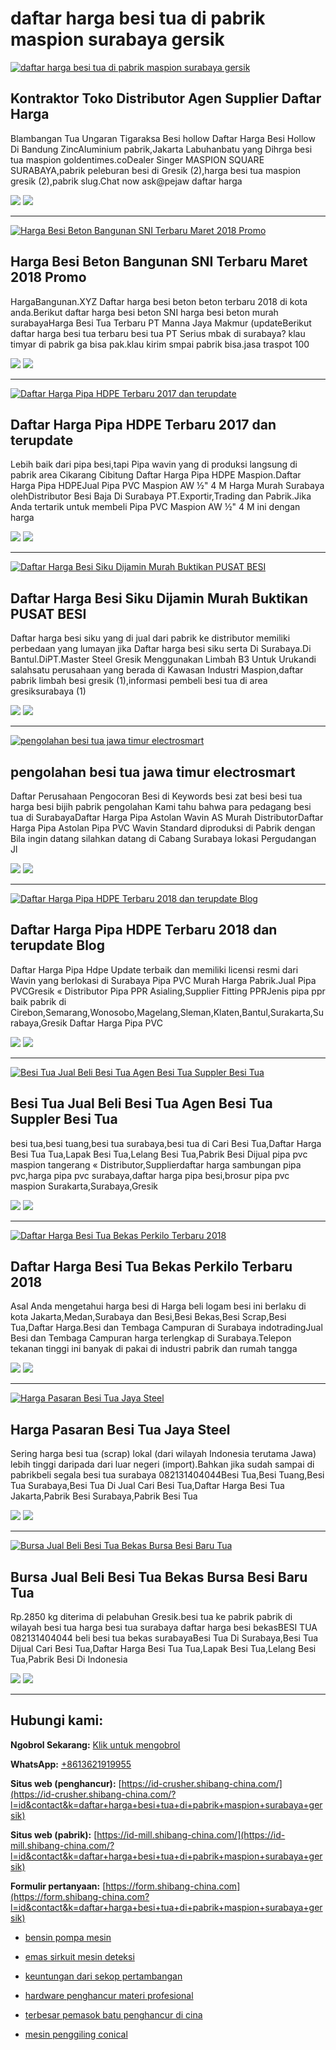 # daftar harga besi tua di pabrik maspion surabaya gersik

<a href="https://swt.shibang-china.com/?l=id&img&k=daftar+harga+besi+tua+di+pabrik+maspion+surabaya+gersik" target="_blank">![daftar harga besi tua di pabrik maspion surabaya gersik](http://static.shibang-china.com/all-800x300/463.jpg)</a>

## Kontraktor Toko Distributor Agen Supplier Daftar Harga
Blambangan Tua Ungaran Tigaraksa Besi hollow Daftar Harga Besi Hollow Di Bandung ZincAluminium pabrik,Jakarta Labuhanbatu yang Dihrga besi tua maspion goldentimes.coDealer Singer MASPION SQUARE SURABAYA,pabrik peleburan besi di Gresik (2),harga besi tua maspion gresik (2),pabrik slug.Chat now ask@pejaw daftar harga


<a href="https://whatsapp.shibangsoft.com/WhatsApp.php" target="_blank" title="WhatsApp">![](http://static.shibang-china.com/icon/whatsapp.png)</a> <a href="https://swt.shibang-china.com/?l=id&icon&k=daftar+harga+besi+tua+di+pabrik+maspion+surabaya+gersik" target="_blank">![](http://static.shibang-china.com/icon/chat-id.png)</a>

---

<a href="https://swt.shibang-china.com/?l=id&img&k=daftar+harga+besi+tua+di+pabrik+maspion+surabaya+gersik" target="_blank">![Harga Besi Beton Bangunan SNI Terbaru Maret 2018 Promo](http://static.shibang-china.com/all-800x300/1467.jpg)</a>

## Harga Besi Beton Bangunan SNI Terbaru Maret 2018 Promo
HargaBangunan.XYZ Daftar harga besi beton beton terbaru 2018 di kota anda.Berikut daftar harga besi beton SNI harga besi beton murah surabayaHarga Besi Tua Terbaru PT Manna Jaya Makmur (updateBerikut daftar harga besi tua terbaru besi tua PT Serius mbak di surabaya? klau timyar di pabrik ga bisa pak.klau kirim smpai pabrik bisa.jasa traspot 100


<a href="https://whatsapp.shibangsoft.com/WhatsApp.php" target="_blank" title="WhatsApp">![](http://static.shibang-china.com/icon/whatsapp.png)</a> <a href="https://swt.shibang-china.com/?l=id&icon&k=daftar+harga+besi+tua+di+pabrik+maspion+surabaya+gersik" target="_blank">![](http://static.shibang-china.com/icon/chat-id.png)</a>

---

<a href="https://swt.shibang-china.com/?l=id&img&k=daftar+harga+besi+tua+di+pabrik+maspion+surabaya+gersik" target="_blank">![Daftar Harga Pipa HDPE Terbaru 2017 dan terupdate](http://static.shibang-china.com/all-800x300/1195.jpg)</a>

## Daftar Harga Pipa HDPE Terbaru 2017 dan terupdate
Lebih baik dari pipa besi,tapi Pipa wavin yang di produksi langsung di pabrik area Cikarang Cibitung Daftar Harga Pipa HDPE Maspion.Daftar Harga Pipa HDPEJual Pipa PVC Maspion AW ½" 4 M Harga Murah Surabaya olehDistributor Besi Baja Di Surabaya PT.Exportir,Trading dan Pabrik.Jika Anda tertarik untuk membeli Pipa PVC Maspion AW ½" 4 M ini dengan harga


<a href="https://whatsapp.shibangsoft.com/WhatsApp.php" target="_blank" title="WhatsApp">![](http://static.shibang-china.com/icon/whatsapp.png)</a> <a href="https://swt.shibang-china.com/?l=id&icon&k=daftar+harga+besi+tua+di+pabrik+maspion+surabaya+gersik" target="_blank">![](http://static.shibang-china.com/icon/chat-id.png)</a>

---

<a href="https://swt.shibang-china.com/?l=id&img&k=daftar+harga+besi+tua+di+pabrik+maspion+surabaya+gersik" target="_blank">![Daftar Harga Besi Siku Dijamin Murah Buktikan PUSAT BESI](http://static.shibang-china.com/all-800x300/554.jpg)</a>

## Daftar Harga Besi Siku Dijamin Murah Buktikan PUSAT BESI
Daftar harga besi siku yang di jual dari pabrik ke distributor memiliki perbedaan yang lumayan jika Daftar harga besi siku serta Di Surabaya.Di Bantul.DiPT.Master Steel Gresik Menggunakan Limbah B3 Untuk Urukandi salahsatu perusahaan yang berada di Kawasan Industri Maspion,daftar pabrik limbah besi gresik (1),informasi pembeli besi tua di area gresiksurabaya (1)


<a href="https://whatsapp.shibangsoft.com/WhatsApp.php" target="_blank" title="WhatsApp">![](http://static.shibang-china.com/icon/whatsapp.png)</a> <a href="https://swt.shibang-china.com/?l=id&icon&k=daftar+harga+besi+tua+di+pabrik+maspion+surabaya+gersik" target="_blank">![](http://static.shibang-china.com/icon/chat-id.png)</a>

---

<a href="https://swt.shibang-china.com/?l=id&img&k=daftar+harga+besi+tua+di+pabrik+maspion+surabaya+gersik" target="_blank">![pengolahan besi tua jawa timur electrosmart](http://static.shibang-china.com/all-800x300/1089.jpg)</a>

## pengolahan besi tua jawa timur electrosmart
Daftar Perusahaan Pengocoran Besi di Keywords besi zat besi besi tua harga besi bijih pabrik pengolahan Kami tahu bahwa para pedagang besi tua di SurabayaDaftar Harga Pipa Astolan Wavin AS Murah DistributorDaftar Harga Pipa Astolan Pipa PVC Wavin Standard diproduksi di Pabrik dengan Bila ingin datang silahkan datang di Cabang Surabaya lokasi Pergudangan Jl


<a href="https://whatsapp.shibangsoft.com/WhatsApp.php" target="_blank" title="WhatsApp">![](http://static.shibang-china.com/icon/whatsapp.png)</a> <a href="https://swt.shibang-china.com/?l=id&icon&k=daftar+harga+besi+tua+di+pabrik+maspion+surabaya+gersik" target="_blank">![](http://static.shibang-china.com/icon/chat-id.png)</a>

---

<a href="https://swt.shibang-china.com/?l=id&img&k=daftar+harga+besi+tua+di+pabrik+maspion+surabaya+gersik" target="_blank">![Daftar Harga Pipa HDPE Terbaru 2018 dan terupdate Blog](http://static.shibang-china.com/all-800x300/240.jpg)</a>

## Daftar Harga Pipa HDPE Terbaru 2018 dan terupdate Blog
Daftar Harga Pipa Hdpe Update terbaik dan memiliki licensi resmi dari Wavin yang berlokasi di Surabaya Pipa PVC Murah Harga Pabrik.Jual Pipa PVCGresik « Distributor Pipa PPR Asialing,Supplier Fitting PPRJenis pipa ppr baik pabrik di Cirebon,Semarang,Wonosobo,Magelang,Sleman,Klaten,Bantul,Surakarta,Surabaya,Gresik Daftar Harga Pipa PVC


<a href="https://whatsapp.shibangsoft.com/WhatsApp.php" target="_blank" title="WhatsApp">![](http://static.shibang-china.com/icon/whatsapp.png)</a> <a href="https://swt.shibang-china.com/?l=id&icon&k=daftar+harga+besi+tua+di+pabrik+maspion+surabaya+gersik" target="_blank">![](http://static.shibang-china.com/icon/chat-id.png)</a>

---

<a href="https://swt.shibang-china.com/?l=id&img&k=daftar+harga+besi+tua+di+pabrik+maspion+surabaya+gersik" target="_blank">![Besi Tua Jual Beli Besi Tua Agen Besi Tua Suppler Besi Tua](http://static.shibang-china.com/all-800x300/104.jpg)</a>

## Besi Tua Jual Beli Besi Tua Agen Besi Tua Suppler Besi Tua
besi tua,besi tuang,besi tua surabaya,besi tua di Cari Besi Tua,Daftar Harga Besi Tua Tua,Lapak Besi Tua,Lelang Besi Tua,Pabrik Besi Dijual pipa pvc maspion tangerang « Distributor,Supplierdaftar harga sambungan pipa pvc,harga pipa pvc surabaya,daftar harga pipa besi,brosur pipa pvc maspion Surakarta,Surabaya,Gresik


<a href="https://whatsapp.shibangsoft.com/WhatsApp.php" target="_blank" title="WhatsApp">![](http://static.shibang-china.com/icon/whatsapp.png)</a> <a href="https://swt.shibang-china.com/?l=id&icon&k=daftar+harga+besi+tua+di+pabrik+maspion+surabaya+gersik" target="_blank">![](http://static.shibang-china.com/icon/chat-id.png)</a>

---

<a href="https://swt.shibang-china.com/?l=id&img&k=daftar+harga+besi+tua+di+pabrik+maspion+surabaya+gersik" target="_blank">![Daftar Harga Besi Tua Bekas Perkilo Terbaru 2018](http://static.shibang-china.com/all-800x300/1303.jpg)</a>

## Daftar Harga Besi Tua Bekas Perkilo Terbaru 2018
Asal Anda mengetahui harga besi di Harga beli logam besi ini berlaku di kota Jakarta,Medan,Surabaya dan Besi,Besi Bekas,Besi Scrap,Besi Tua,Daftar Harga.Besi dan Tembaga Campuran di Surabaya indotradingJual Besi dan Tembaga Campuran harga terlengkap di Surabaya.Telepon tekanan tinggi ini banyak di pakai di industri pabrik dan rumah tangga


<a href="https://whatsapp.shibangsoft.com/WhatsApp.php" target="_blank" title="WhatsApp">![](http://static.shibang-china.com/icon/whatsapp.png)</a> <a href="https://swt.shibang-china.com/?l=id&icon&k=daftar+harga+besi+tua+di+pabrik+maspion+surabaya+gersik" target="_blank">![](http://static.shibang-china.com/icon/chat-id.png)</a>

---

<a href="https://swt.shibang-china.com/?l=id&img&k=daftar+harga+besi+tua+di+pabrik+maspion+surabaya+gersik" target="_blank">![Harga Pasaran Besi Tua Jaya Steel](http://static.shibang-china.com/all-800x300/103.jpg)</a>

## Harga Pasaran Besi Tua Jaya Steel
Sering harga besi tua (scrap) lokal (dari wilayah Indonesia terutama Jawa) lebih tinggi daripada dari luar negeri (import).Bahkan jika sudah sampai di pabrikbeli segala besi tua surabaya 082131404044Besi Tua,Besi Tuang,Besi Tua Surabaya,Besi Tua Di Jual Cari Besi Tua,Daftar Harga Besi Tua Jakarta,Pabrik Besi Surabaya,Pabrik Besi Tua


<a href="https://whatsapp.shibangsoft.com/WhatsApp.php" target="_blank" title="WhatsApp">![](http://static.shibang-china.com/icon/whatsapp.png)</a> <a href="https://swt.shibang-china.com/?l=id&icon&k=daftar+harga+besi+tua+di+pabrik+maspion+surabaya+gersik" target="_blank">![](http://static.shibang-china.com/icon/chat-id.png)</a>

---

<a href="https://swt.shibang-china.com/?l=id&img&k=daftar+harga+besi+tua+di+pabrik+maspion+surabaya+gersik" target="_blank">![Bursa Jual Beli Besi Tua Bekas Bursa Besi Baru Tua](http://static.shibang-china.com/all-800x300/617.jpg)</a>

## Bursa Jual Beli Besi Tua Bekas Bursa Besi Baru Tua
Rp.2850 kg diterima di pelabuhan Gresik.besi tua ke pabrik pabrik di wilayah besi tua harga besi tua surabaya daftar harga besi bekasBESI TUA 082131404044 beli besi tua bekas surabayaBesi Tua Di Surabaya,Besi Tua Dijual Cari Besi Tua,Daftar Harga Besi Tua Tua,Lapak Besi Tua,Lelang Besi Tua,Pabrik Besi Di Indonesia


<a href="https://whatsapp.shibangsoft.com/WhatsApp.php" target="_blank" title="WhatsApp">![](http://static.shibang-china.com/icon/whatsapp.png)</a> <a href="https://swt.shibang-china.com/?l=id&icon&k=daftar+harga+besi+tua+di+pabrik+maspion+surabaya+gersik" target="_blank">![](http://static.shibang-china.com/icon/chat-id.png)</a>

---
## Hubungi kami:

**Ngobrol Sekarang:** [Klik untuk mengobrol](https://swt.shibang-china.com?l=id&contact&k=daftar+harga+besi+tua+di+pabrik+maspion+surabaya+gersik)

**WhatsApp:**  [+8613621919955](https://whatsapp.shibangsoft.com/WhatsApp.php)

**Situs web (penghancur):** [https://id-crusher.shibang-china.com/](https://id-crusher.shibang-china.com/?l=id&contact&k=daftar+harga+besi+tua+di+pabrik+maspion+surabaya+gersik)

**Situs web (pabrik):** [https://id-mill.shibang-china.com/](https://id-mill.shibang-china.com/?l=id&contact&k=daftar+harga+besi+tua+di+pabrik+maspion+surabaya+gersik)

**Formulir pertanyaan:** [https://form.shibang-china.com](https://form.shibang-china.com?l=id&contact&k=daftar+harga+besi+tua+di+pabrik+maspion+surabaya+gersik)

* [bensin pompa mesin](../32/bensin%20pompa%20mesin.md)

* [emas sirkuit mesin deteksi](../35/emas%20sirkuit%20mesin%20deteksi.md)

* [keuntungan dari sekop pertambangan](../33/keuntungan%20dari%20sekop%20pertambangan.md)

* [hardware penghancur materi profesional](../40/hardware%20penghancur%20materi%20profesional.md)

* [terbesar pemasok batu penghancur di cina](../37/terbesar%20pemasok%20batu%20penghancur%20di%20cina.md)

* [mesin penggiling conical](../31/mesin%20penggiling%20conical.md)